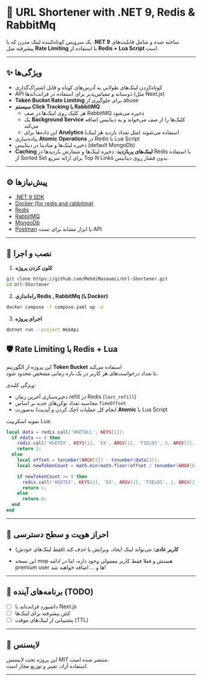 # 🚀 URL Shortener with .NET 9, Redis & RabbitMq

یک سرویس کوتاه‌کننده لینک مدرن که با **.NET 9** ساخته شده و شامل قابلیت‌های پیشرفته مثل **Rate Limiting** با استفاده از **Redis + Lua Script** است.

---

## ✨ ویژگی‌ها

- کوتاه‌کردن لینک‌های طولانی به آدرس‌های کوتاه و قابل اشتراک‌گذاری
- API دوستانه و مقیاس‌پذیر برای استفاده در فرانت‌اندها (مثل Next.js)
- **Token Bucket Rate Limiting** برای جلوگیری از abuse
- **سیستم Click Tracking با RabbitMQ**
  - هر کلیک روی لینک‌ها در صف RabbitMQ ذخیره می‌شود
  - یک **Background Service** کلیک‌ها را از صف می‌خواند و به دیتابیس اضافه می‌کند
  - این داده‌ها برای **Analytics** استفاده می‌شوند (مثل تعداد بازدید هر لینک)
- پیاده‌سازی **Atomic Operations** در Redis با Lua Script
- ذخیره لینک‌ها و متادیتا در دیتابیس (default MongoDb)
- **Caching لینک‌های پربازدید**: ذخیره لینک‌ها و شمارش بازدیدها در Redis با استفاده از Sorted Set برای ارائه سریع Top N Links بدون فشار روی دیتابیس.


---

## ⚙️ پیش‌نیازها

- [.NET 9 SDK](https://dotnet.microsoft.com/)
- [Docker (for redis and rabbitmq)](https://www.docker.com/)
- [Redis](https://redis.io/)
- [RabbitMQ](https://www.rabbitmq.com/)
- [MongoDb](https://www.mongodb.com/)
- [Postman](https://www.postman.com/) یا ابزار مشابه برای تست API

---

## 🚀 نصب و اجرا

1. **کلون کردن پروژه**
```bash
git clone https://github.com/MehdiMasoumii/Url-Shortener.git
cd Url-Shortener
```

2. **راه‌اندازی Redis , RabbitMq (با Docker)**
```bash
docker compose -f compose.yaml up -d
```

3. **اجرای پروژه**
```bash
dotnet run --project WebApi
```


## 🛡 Rate Limiting با Redis + Lua

این پروژه از الگوریتم **Token Bucket** استفاده می‌کند  
تا تعداد درخواست‌های هر کاربر در یک بازه زمانی مشخص محدود شود.  

ویژگی کلیدی:
- ذخیره‌سازی آخرین زمان refill در Redis (`last_refill`)
- محاسبه تعداد توکن‌های جدید بر اساس `TimeOffset`
- انجام کل عملیات (چک کردن و آپدیت) به‌صورت **Atomic** با Lua Script

نمونه اسکریپت Lua:
```lua
local data = redis.call('HGETALL', KEYS[1]);
  if #data == 0 then
    redis.call('HSETEX', KEYS[1], 'EX', ARGV[1], 'FIELDS', 2, ARGV[2], ARGV[3], ARGV[4], ARGV[5]);
    return 1;
  else
    local offset = tonumber(ARGV[5]) - tonumber(data[2]);
    local newTokenCount = math.min(math.floor(offset / tonumber(ARGV[6])), tonumber(ARGV[3])) + tonumber(data[4]) - 1;

    if newTokenCount >= 0 then
      redis.call('HSETEX', KEYS[1], 'EX', ARGV[1], 'FIELDS', 2, ARGV[2], math.min(newTokenCount, tonumber(ARGV[3])), ARGV[4], ARGV[5]);
      return 1;
    else
      return 0;
  end
end
```

---

## 🔑 احراز هویت و سطح دسترسی

- **کاربر عادی:** می‌تواند لینک ایجاد، ویرایش یا حذف کند (فقط لینک‌های خودش)
* این نسخه mvp هستش و فعلا فقط کاربر معمولی وجود داره، اما در ادامه premium user ها و ... اضافه خواهند شد!
---

## 📌 برنامه‌های آینده (TODO)

- [ ] داشبورد فرانت‌اند با Next.js
- [ ] کش پیشرفته برای لینک‌ها
- [ ] پشتیبانی از لینک‌های موقت (TTL)

---

## 📜 لایسنس
این پروژه تحت لایسنس MIT منتشر شده است.  
استفاده آزاد، تغییر و توزیع مجاز است.

---
